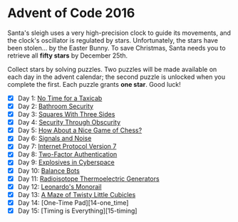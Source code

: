 # Advent of Code 2016

Santa's sleigh uses a very high-precision clock to guide its movements, and the
clock's oscillator is regulated by stars.  Unfortunately, the stars have been
stolen... by the Easter Bunny.  To save Christmas, Santa needs you to retrieve
all **fifty stars** by December 25th.

Collect stars by solving puzzles.  Two puzzles will be made available on each
day in the advent calendar; the second puzzle is unlocked when you complete the
first.  Each puzzle grants **one star**.  Good luck!

- [X] Day  1: [No Time for a Taxicab](01-no_time_for_a_taxicab)
- [X] Day  2: [Bathroom Security](02-bathroom_security)
- [X] Day  3: [Squares With Three Sides](03-squares_with_three_sides)
- [X] Day  4: [Security Through Obscurity](04-security_through_obscurity)
- [X] Day  5: [How About a Nice Game of Chess?](05-how_about_a_nice_game_of_chess)
- [X] Day  6: [Signals and Noise](06-signals_and_noise)
- [X] Day  7: [Internet Protocol Version 7](07-internet_protocol_version_7)
- [X] Day  8: [Two-Factor Authentication](08-two_factor_authentication)
- [X] Day  9: [Explosives in Cyberspace](09-explosives_in_cyberspace)
- [X] Day 10: [Balance Bots](10-balance_bots)
- [X] Day 11: [Radioisotope Thermoelectric Generators](11-radioisotope_thermalelectric_generators)
- [X] Day 12: [Leonardo's Monorail](12-leonardos_monorail)
- [X] Day 13: [A Maze of Twisty Little Cubicles](13-a_maze)
- [X] Day 14: [One-Time Pad][14-one_time]
- [X] Day 15: [Timing is Everything][15-timing]
